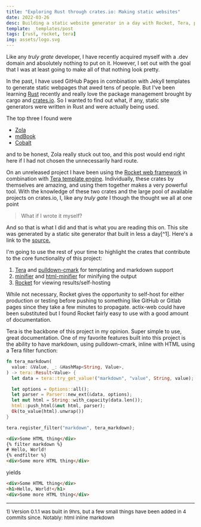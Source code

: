 ```yaml
---
title: "Exploring Rust through crates.io: Making static websites"
date: 2022-03-26
desc: Building a static website generator in a day with Rocket, Tera, pulldown-cmark, and more
template: _templates/post
tags: [rust, rocket, tera]
img: assets/logo.svg
---
```

Like any *truly grate* developer, I have recently acquired myself with a .dev domain and absolutely nothing to put on it. However, I set out with the goal that I was at least going to make all of that nothing look pretty.

In the past, I have used GitHub Pages in combination with Jekyll templates to generate static webpages that awed tens of people. But I've been learning [Rust](https://www.rust-lang.org/) recently and really love the package management brought by cargo and [crates.io](https://crates.io/). So I wanted to find out what, if any, static site generators were written in Rust and were actually being used.

The top three I found were

* [Zola](https://www.getzola.org/)
* [mdBook](https://github.com/rust-lang/mdBook)
* [Cobalt](https://cobalt-org.github.io/)

and to be honest, Zola really stuck out too, and this post would end right here if I had not chosen the unnecessarily hard route.

On an unreleased project I have been using the [Rocket web framework](https://rocket.rs/) in combination with [Tera template engine](https://tera.netlify.app/). Individually, these crates by themselves are amazing, and using them together makes a very powerful tool. With the knowledge of these two crates and the large pool of available projects on crates.io, I, like any *truly gate* I though the thought we all at one point

> What if I wrote it myself?

And so that is what I did and that is what you are reading this on. This site was generated by a static site generator that built in less a day[^1]. Here's a link to the [source.](https://github.com/jamolnng/calder)

I'm going to use the rest of your time to highlight the crates that contribute to the core functionality of this project:

1) [Tera](https://tera.netlify.app/) and [pulldown-cmark](https://github.com/raphlinus/pulldown-cmark) for templating and markdown support
2) [minifier](https://github.com/GuillaumeGomez/minifier-rs) and [html-minifier](https://github.com/magiclen/html-minifier) for minifying the output
3) [Rocket]((https://rocket.rs/)) for viewing results/self-hosting

While not necessary, Rocket gives the opportunity to self-host for either production or testing before pushing to something like GitHub or Gitlab pages since they take a few minutes to propagate. actix-web could have been substituted but I found Rocket fairly easy to use with a good amount of documentation.

Tera is the backbone of this project in my opinion. Super simple to use, great documentation. One of my favorite features built into this project is the ability to have markdown, using pulldown-cmark, inline with HTML using a Tera filter function:

```rust
fn tera_markdown(
  value: &Value, _: &HashMap<String, Value>,
) -> tera::Result<Value> {
  let data = tera::try_get_value!("markdown", "value", String, value);

  let options = Options::all();
  let parser = Parser::new_ext(&data, options);
  let mut html = String::with_capacity(data.len());
  html::push_html(&mut html, parser);
  Ok(to_value(html).unwrap())
}

tera.register_filter("markdown", tera_markdown);
```

```html
<div>Some HTML thing</div>
{% filter markdown %}
# Hello, World!
{% endfilter %}
<div>Some more HTML thing</div>
```

yields

```html
<div>Some HTML thing</div>
<h1>Hello, World!</h1>
<div>Some more HTML thing</div>
```



---
<span style="font-size:10pt">
1) <a name="1"></a>Version 0.1.1 was built in 9hrs, but a few small things have been added in 4 commits since. Notably: html inline markdown
</span>